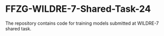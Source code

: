 # FFZG-WILDRE-7-Shared-Task-24
The repository contains code for training models submitted at WILDRE-7 shared task.
